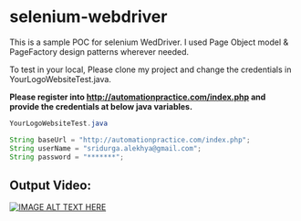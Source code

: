 # selenium-webdriver
This is a sample POC for selenium WedDriver.
I used Page Object model & PageFactory design patterns wherever needed.


To test in your local, Please clone my project and change the credentials in YourLogoWebsiteTest.java.

**Please register into http://automationpractice.com/index.php and provide the credentials at below java variables.**

```java
YourLogoWebsiteTest.java

String baseUrl = "http://automationpractice.com/index.php";
String userName = "sridurga.alekhya@gmail.com";
String password = "*******";
```


## Output Video:
[![IMAGE ALT TEXT HERE](https://img.youtube.com/vi/oHVw_BXiBsU/0.jpg)](https://www.youtube.com/watch?v=oHVw_BXiBsU)
